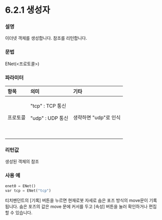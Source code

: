 # 6.2.1 생성자

### 설명

이더넷 객체를 생성합니다. 참조를 리턴합니다.

### 문법

ENet\(&lt;프로토콜&gt;\)

### 파라미터

<table>
  <thead>
    <tr>
      <th style="text-align:left">&#xD56D;&#xBAA9;</th>
      <th style="text-align:left">&#xC758;&#xBBF8;</th>
      <th style="text-align:left">&#xAE30;&#xD0C0;</th>
    </tr>
  </thead>
  <tbody>
    <tr>
      <td style="text-align:left">&#xD504;&#xB85C;&#xD1A0;&#xCF5C;</td>
      <td style="text-align:left">
        <p>&quot;tcp&quot; : TCP &#xD1B5;&#xC2E0;
          <br />
        </p>
        <p>&quot;udp&quot; : UDP &#xD1B5;&#xC2E0;
          <br />
        </p>
        <p>
          <br />
        </p>
      </td>
      <td style="text-align:left">&#xC0DD;&#xB7B5;&#xD558;&#xBA74; &quot;udp&quot;&#xB85C; &#xC778;&#xC2DD;</td>
    </tr>
  </tbody>
</table>

### 리턴값

생성된 객체의 참조

### 사용 예

```python
enet0 = ENet()
var tcp = ENet("tcp")
```

티치펜던트의 \[기록\] 버튼을 누르면 현재로봇 자세로 숨은 포즈 방식의 move문이 기록됩니다. 숨은 포즈의 값은 move 문에 커서를 두고 \[속성\] 버튼을 눌러 확인하거나 편집할 수 있습니다.

